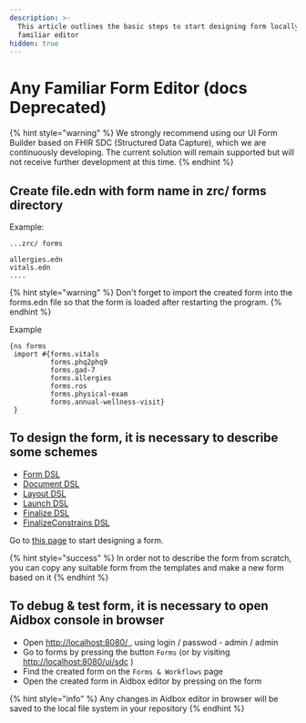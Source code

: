 ```yaml
---
description: >-
  This article outlines the basic steps to start designing form locally in any
  familiar editor
hidden: true
---
```


# Any Familiar Form Editor (docs Deprecated)

{% hint style="warning" %}
We strongly recommend using our UI Form Builder based on FHIR SDC (Structured Data Capture), which we are continuously developing. The current solution will remain supported but will not receive further development at this time.
{% endhint %}

## Create file.edn with form name in zrc/ forms directory

Example:

```
...zrc/ forms

allergies.edn
vitals.edn
....
```

{% hint style="warning" %}
Don't forget to import the created form into the forms.edn file so that the form is loaded after restarting the program.
{% endhint %}

Example

```
{ns forms
 import #{forms.vitals
          forms.phq2phq9
          forms.gad-7
          forms.allergies
          forms.ros
          forms.physical-exam
          forms.annual-wellness-visit}
 }
```

## To design the form, it is necessary to describe some schemes

* [Form DSL](../../deprecated/deprecated/forms/form-dsl-docs-deprecated.md)
* [Document DSL](../../deprecated/deprecated/forms/document-dsl-docs-deprecated.md)
* [Layout DSL](../../deprecated/deprecated/forms/layout-dsl-docs-deprecated.md)
* [Launch DSL](../../deprecated/deprecated/forms/launch-dsl-docs-deprecated.md)
* [Finalize DSL](../../deprecated/deprecated/forms/finalize-dsl-docs-deprecated.md)
* [FinalizeConstrains DSL](../../deprecated/deprecated/forms/finalizeconstraints-dsl-docs-deprecated.md)

Go to [this page](aidbox-code-editor/form-creation.md) to start designing a form.

{% hint style="success" %}
In order not to describe the form from scratch, you can copy any suitable form from the templates and make a new form based on it
{% endhint %}

## To debug & test form, it is necessary to open Aidbox console in browser

* Open [http://localhost:8080/ ](http://localhost:8080/), using login / passwod - admin / admin
* Go to forms by pressing the button `Forms` (or by visiting [http://localhost:8080/ui/sdc](http://localhost:8080/ui/sdc) )
* Find the created form on the `Forms & Workflows` page
* Open the created form in Aidbox editor by pressing on the form

{% hint style="info" %}
Any changes in Aidbox editor in browser will be saved to the local file system in your repository
{% endhint %}
